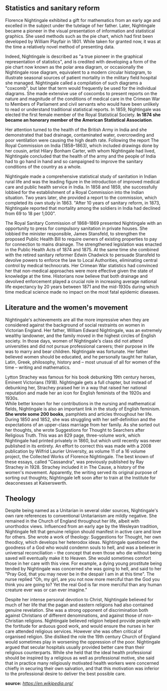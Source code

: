 ## Statistics and sanitary reform     

Florence Nightingale exhibited a gift for mathematics from an early age and excelled in the subject under the tutelage of her father. Later, Nightingale became a pioneer in the visual presentation of information and statistical graphics. She used methods such as the pie chart, which had first been developed by William Playfair in 1801. While taken for granted now, it was at the time a relatively novel method of presenting data.

Indeed, Nightingale is described as "a true pioneer in the graphical representation of statistics", and is credited with developing a form of the pie chart now known as the polar area diagram, or occasionally the Nightingale rose diagram, equivalent to a modern circular histogram, to illustrate seasonal sources of patient mortality in the military field hospital she managed. Nightingale called a compilation of such diagrams a "coxcomb", but later that term would frequently be used for the individual diagrams. She made extensive use of coxcombs to present reports on the nature and magnitude of the conditions of medical care in the Crimean War to Members of Parliament and civil servants who would have been unlikely to read or understand traditional statistical reports. In 1859, Nightingale was elected the first female member of the Royal Statistical Society. **In 1874 she became an honorary member of the American Statistical Association**.      

Her attention turned to the health of the British Army in India and she demonstrated that bad drainage, contaminated water, overcrowding and poor ventilation were causing the high death rate. Following the report The Royal Commission on India (1858–1863), which included drawings done by her cousin, artist Hilary Bonham Carter, with whom Nightingale had lived, Nightingale concluded that the health of the army and the people of India had to go hand in hand and so campaigned to improve the sanitary conditions of the country as a whole.     

Nightingale made a comprehensive statistical study of sanitation in Indian rural life and was the leading figure in the introduction of improved medical care and public health service in India. In 1858 and 1859, she successfully lobbied for the establishment of a Royal Commission into the Indian situation. Two years later, she provided a report to the commission, which completed its own study in 1863. "After 10 years of sanitary reform, in 1873, Nightingale reported that mortality among the soldiers in India had declined from 69 to 18 per 1,000".     

The Royal Sanitary Commission of 1868–1869 presented Nightingale with an opportunity to press for compulsory sanitation in private houses. She lobbied the minister responsible, James Stansfeld, to strengthen the proposed Public Health Bill to require owners of existing properties to pay for connection to mains drainage. The strengthened legislation was enacted in the Public Health Acts of 1874 and 1875. At the same time she combined with the retired sanitary reformer Edwin Chadwick to persuade Stansfeld to devolve powers to enforce the law to Local Authorities, eliminating central control by medical technocrats. Her Crimean War statistics had convinced her that non-medical approaches were more effective given the state of knowledge at the time. Historians now believe that both drainage and devolved enforcement played a crucial role in increasing average national life expectancy by 20 years between 1871 and the mid-1930s during which time medical science made no impact on the most fatal epidemic diseases.     

## Literature and the women's movement

Nightingale's achievements are all the more impressive when they are considered against the background of social restraints on women in Victorian England. Her father, William Edward Nightingale, was an extremely wealthy landowner, and the family moved in the highest circles of English society. In those days, women of Nightingale's class did not attend universities and did not pursue professional careers; their purpose in life was to marry and bear children. Nightingale was fortunate. Her father believed women should be educated, and he personally taught her Italian, Latin, Greek, philosophy, history and – most unusual of all for women of the time – writing and mathematics.    

Lytton Strachey was famous for his book debunking 19th century heroes, Eminent Victorians (1918). Nightingale gets a full chapter, but instead of debunking her, Strachey praised her in a way that raised her national reputation and made her an icon for English feminists of the 1920s and 1930s.     
While better known for her contributions in the nursing and mathematical fields, Nightingale is also an important link in the study of English feminism. **She wrote some 200 books**, pamphlets and articles throughout her life. During 1850 and 1852, she was struggling with her self-definition and the expectations of an upper-class marriage from her family. As she sorted out her thoughts, she wrote Suggestions for Thought to Searchers after Religious Truth. This was an 829 page, three-volume work, which Nightingale had printed privately in 1860, but which until recently was never published in its entirety. An effort to correct this was made with a 2008 publication by Wilfrid Laurier University, as volume 11 of a 16 volume project, the Collected Works of Florence Nightingale. The best known of these essays, called "Cassandra", was previously published by Ray Strachey in 1928. Strachey included it in The Cause, a history of the women's movement. Apparently, the writing served its original purpose of sorting out thoughts; Nightingale left soon after to train at the Institute for deaconesses at Kaiserswerth.        


## Theology

Despite being named as a Unitarian in several older sources, Nightingale's own rare references to conventional Unitarianism are mildly negative. She remained in the Church of England throughout her life, albeit with unorthodox views. Influenced from an early age by the Wesleyan tradition, Nightingale felt that genuine religion should manifest in active care and love for others. She wrote a work of theology: Suggestions for Thought, her own theodicy, which develops her heterodox ideas. Nightingale questioned the goodness of a God who would condemn souls to hell, and was a believer in universal reconciliation – the concept that even those who die without being saved will eventually make it to Heaven. She would sometimes comfort those in her care with this view. For example, a dying young prostitute being tended by Nightingale was concerned she was going to hell, and said to her "Pray God, that you may never be in the despair I am in at this time". The nurse replied "Oh, my girl, are you not now more merciful than the God you think you are going to? Yet the real God is far more merciful than any human creature ever was or can ever imagine."     

Despite her intense personal devotion to Christ, Nightingale believed for much of her life that the pagan and eastern religions had also contained genuine revelation. She was a strong opponent of discrimination both against Christians of different denominations, and against those of non-Christian religions. Nightingale believed religion helped provide people with the fortitude for arduous good work, and would ensure the nurses in her care attended religious services. However she was often critical of organised religion. She disliked the role the 19th century Church of England would sometimes play in worsening the oppression of the poor. Nightingale argued that secular hospitals usually provided better care than their religious counterparts. While she held that the ideal health professional should be inspired by a religious as well as professional motive, she said that in practice many religiously motivated health workers were concerned chiefly in securing their own salvation, and that this motivation was inferior to the professional desire to deliver the best possible care.       

**source:** _https://en.wikipedia.org/_    

